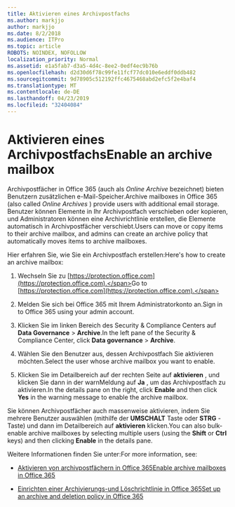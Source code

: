 ```yaml
---
title: Aktivieren eines Archivpostfachs
ms.author: markjjo
author: markjjo
ms.date: 8/2/2018
ms.audience: ITPro
ms.topic: article
ROBOTS: NOINDEX, NOFOLLOW
localization_priority: Normal
ms.assetid: e1a5fab7-d3a5-4d4c-8ee2-0edf4ec9b76b
ms.openlocfilehash: d2d30d6f78c99fe11fcf77dc010e6eddf0ddb482
ms.sourcegitcommit: 9d78905c512192ffc4675468abd2efc5f2e4baf4
ms.translationtype: MT
ms.contentlocale: de-DE
ms.lasthandoff: 04/23/2019
ms.locfileid: "32404084"
---
```

# <a name="enable-an-archive-mailbox"></a><span data-ttu-id="b4b6a-102">Aktivieren eines Archivpostfachs</span><span class="sxs-lookup"><span data-stu-id="b4b6a-102">Enable an archive mailbox</span></span>

<span data-ttu-id="b4b6a-103">Archivpostfächer in Office 365 (auch als *Online Archive* bezeichnet) bieten Benutzern zusätzlichen e-Mail-Speicher.</span><span class="sxs-lookup"><span data-stu-id="b4b6a-103">Archive mailboxes in Office 365 (also called  *Online Archives*  ) provide users with additional email storage.</span></span> <span data-ttu-id="b4b6a-104">Benutzer können Elemente in Ihr Archivpostfach verschieben oder kopieren, und Administratoren können eine Archivrichtlinie erstellen, die Elemente automatisch in Archivpostfächer verschiebt.</span><span class="sxs-lookup"><span data-stu-id="b4b6a-104">Users can move or copy items to their archive mailbox, and admins can create an archive policy that automatically moves items to archive mailboxes.</span></span> 
  
<span data-ttu-id="b4b6a-105">Hier erfahren Sie, wie Sie ein Archivpostfach erstellen:</span><span class="sxs-lookup"><span data-stu-id="b4b6a-105">Here's how to create an archive mailbox:</span></span>
  
1. <span data-ttu-id="b4b6a-106">Wechseln Sie zu [https://protection.office.com](https://protection.office.com).</span><span class="sxs-lookup"><span data-stu-id="b4b6a-106">Go to [https://protection.office.com](https://protection.office.com).</span></span>
    
2. <span data-ttu-id="b4b6a-107">Melden Sie sich bei Office 365 mit Ihrem Administratorkonto an.</span><span class="sxs-lookup"><span data-stu-id="b4b6a-107">Sign in to Office 365 using your admin account.</span></span>
    
3. <span data-ttu-id="b4b6a-108">Klicken Sie im linken Bereich des Security &amp; Compliance Centers auf **Data Governance** \> **Archive**.</span><span class="sxs-lookup"><span data-stu-id="b4b6a-108">In the left pane of the Security &amp; Compliance Center, click **Data governance** \> **Archive**.</span></span>
    
4. <span data-ttu-id="b4b6a-109">Wählen Sie den Benutzer aus, dessen Archivpostfach Sie aktivieren möchten.</span><span class="sxs-lookup"><span data-stu-id="b4b6a-109">Select the user whose archive mailbox you want to enable.</span></span>
    
5. <span data-ttu-id="b4b6a-110">Klicken Sie im Detailbereich auf der rechten Seite auf **aktivieren** , und klicken Sie dann in der warnMeldung auf **Ja** , um das Archivpostfach zu aktivieren.</span><span class="sxs-lookup"><span data-stu-id="b4b6a-110">In the details pane on the right, click **Enable** and then click **Yes** in the warning message to enable the archive mailbox.</span></span> 
    
<span data-ttu-id="b4b6a-111">Sie können Archivpostfächer auch massenweise aktivieren, indem Sie mehrere Benutzer auswählen (mithilfe der **UMSCHALT** Taste oder **STRG** -Taste) und dann im Detailbereich auf **aktivieren** klicken.</span><span class="sxs-lookup"><span data-stu-id="b4b6a-111">You can also bulk-enable archive mailboxes by selecting multiple users (using the **Shift** or **Ctrl** keys) and then clicking **Enable** in the details pane.</span></span> 
  
<span data-ttu-id="b4b6a-112">Weitere Informationen finden Sie unter:</span><span class="sxs-lookup"><span data-stu-id="b4b6a-112">For more information, see:</span></span>
  
- [<span data-ttu-id="b4b6a-113">Aktivieren von archivpostfächern in Office 365</span><span class="sxs-lookup"><span data-stu-id="b4b6a-113">Enable archive mailboxes in Office 365</span></span>](https://support.office.com/article/enable-archive-mailboxes-in-the-office-365-security-compliance-center-268a109e-7843-405b-bb3d-b9393b2342ce)
    
- [<span data-ttu-id="b4b6a-114">Einrichten einer Archivierungs-und Löschrichtlinie in Office 365</span><span class="sxs-lookup"><span data-stu-id="b4b6a-114">Set up an archive and deletion policy in Office 365</span></span>](https://support.office.com/article/Set-up-an-archive-and-deletion-policy-for-mailboxes-in-your-Office-365-organization-ec3587e4-7b4a-40fb-8fb8-8aa05aeae2ce)
    

